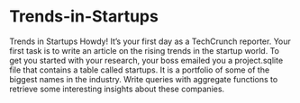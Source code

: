 # Trends-in-Startups
Trends in Startups  Howdy! It’s your first day as a TechCrunch reporter. Your first task is to write an article on the rising trends in the startup world.  To get you started with your research, your boss emailed you a project.sqlite file that contains a table called startups. It is a portfolio of some of the biggest names in the industry.  Write queries with aggregate functions to retrieve some interesting insights about these companies.
